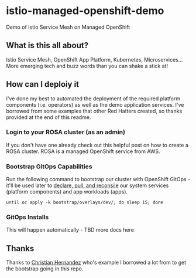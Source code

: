 # istio-managed-openshift-demo
Demo of Istio Service Mesh on Managed OpenShift

## What is this all about?
Istio Service Mesh, OpenShift App Platform, Kubernetes, Microservices... More emerging tech and buzz words than you can shake a stick at!
## How can I deploiy it
I've done my best to automated the deployment of the required platform components (i.e. operators) as well as the demo application services. I've borrowed from some examples that other Red Hatters created, so thanks provided at the end of this readme.

### Login to your ROSA cluster (as an admin)
If you don't have one already check out this helpful post on how to create a ROSA cluster. ROSA is a managed OpenShift service from AWS.

### Bootstrap GitOps Capabilities
Run the following command to bootstrap our cluster with OpenShift GitOps - it'll be used later to [declare, pull, and reconsile](https://opengitops.dev/) our system services (platform components) and app workloads (apps).

```until oc apply -k bootstrap/overlays/dev/; do sleep 15; done```

### GitOps Installs
This will happen automatically - TBD more docs here

## Thanks
Thanks to [Christian Hernandez](https://github.com/christianh814) who's example I borrowed a lot from to get the bootstrap going in this repo.